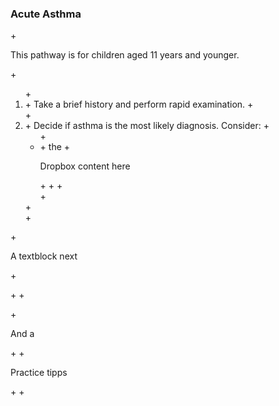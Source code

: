 <h3>Acute Asthma</h3>
+ <p>This pathway is for children aged 11 years and younger.</p>
+ <ol>
+   <li>
+     <lic>Take a <bold>brief history</bold> and <italic>perform</italic> rapid examination.</lic>
+   </li>
+   <li>
+     <lic>Decide if asthma is the most likely diagnosis. Consider:</lic>
+     <ul>
+       <li>
+         <lic>the <dropBox type="mdxJsxTextElement" title="likelihood of acute asthma">
+           <p>Dropbox content here</p>
+         </dropBox>
+       </lic>
+     </li>
+   </ul>
+ </li>
+ </ol>
+ <p>A textblock next</p>
+ <p>
+   <textBlock type="mdxJsxTextElement" block="content/text-blocks/Spacer.json" />
+ </p>
+ <p>And a </p>
+ <practicePoint type="mdxJsxFlowElement">
+   <p>Practice tipps</p>
+ </practicePoint>
+ <p>
  </p>